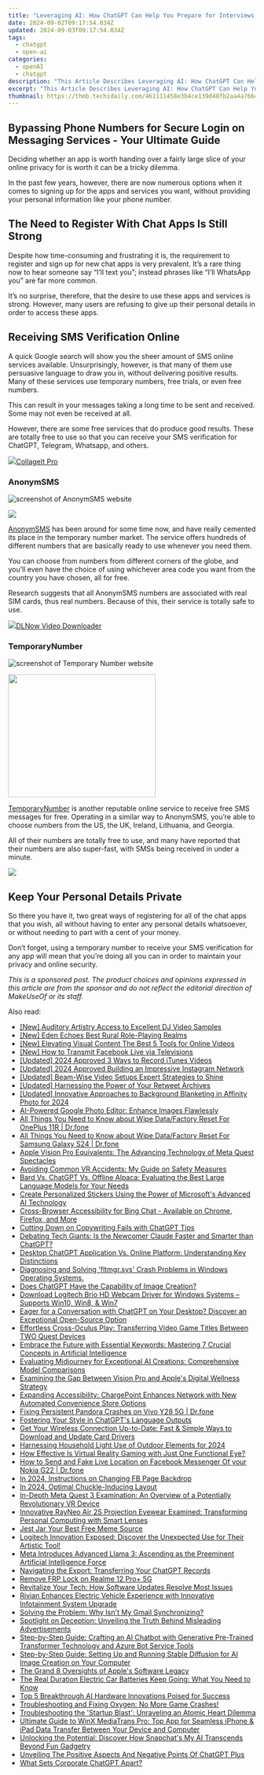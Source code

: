 ```yaml
---
title: "Leveraging AI: How ChatGPT Can Help You Prepare for Interviews Successfully"
date: 2024-09-02T09:17:54.034Z
updated: 2024-09-03T09:17:54.034Z
tags:
  - chatgpt
  - open-ai
categories:
  - openAI
  - chatgpt
description: "This Article Describes Leveraging AI: How ChatGPT Can Help You Prepare for Interviews Successfully"
excerpt: "This Article Describes Leveraging AI: How ChatGPT Can Help You Prepare for Interviews Successfully"
thumbnail: https://thmb.techidaily.com/461111458e3b4ce139d48fb2aa4a766468aa7e6bd6d3f1e4f995324a2a411619.jpg
---
```


## Bypassing Phone Numbers for Secure Login on Messaging Services - Your Ultimate Guide

 Deciding whether an app is worth handing over a fairly large slice of your online privacy for is worth it can be a tricky dilemma.

 In the past few years, however, there are now numerous options when it comes to signing up for the apps and services you want, without providing your personal information like your phone number.

## The Need to Register With Chat Apps Is Still Strong

 Despite how time-consuming and frustrating it is, the requirement to register and sign up for new chat apps is very prevalent. It’s a rare thing now to hear someone say “I’ll text you”; instead phrases like “I’ll WhatsApp you” are far more common.

 It’s no surprise, therefore, that the desire to use these apps and services is strong. However, many users are refusing to give up their personal details in order to access these apps.

## Receiving SMS Verification Online

 A quick Google search will show you the sheer amount of SMS online services available. Unsurprisingly, however, is that many of them use persuasive language to draw you in, without delivering positive results. Many of these services use temporary numbers, free trials, or even free numbers.

 This can result in your messages taking a long time to be sent and received. Some may not even be received at all.

 However, there are some free services that do produce good results. These are totally free to use so that you can receive your SMS verification for ChatGPT, Telegram, Whatsapp, and others.

<!-- affiliate ads begin -->
<a href="https://secure.2checkout.com/order/checkout.php?PRODS=4530091&QTY=1&AFFILIATE=108875&CART=1"><img src="https://www.pearlmountainsoft.com/n_img/product/cit_win/banScrn.jpg" border="0">CollageIt Pro</a>
<!-- affiliate ads end -->
### AnonymSMS

![screenshot of AnonymSMS website](https://static1.makeuseofimages.com/wordpress/wp-content/uploads/2023/06/sms-anonymsms.jpg)

<!-- affiliate ads begin -->
<a href="https://shop.manycam.com/order/checkout.php?PRODS=17729331&QTY=1&AFFILIATE=108875&CART=1"><img src="https://secure.avangate.com/images/merchant/8230bea7d54bcdf99cdfe85cb07313d5/mcaffbanner600x500.png" border="0"></a>
<!-- affiliate ads end -->
[AnonymSMS](https://anonymsms.com/) has been around for some time now, and have really cemented its place in the temporary number market. The service offers hundreds of different numbers that are basically ready to use whenever you need them.

 You can choose from numbers from different corners of the globe, and you’ll even have the choice of using whichever area code you want from the country you have chosen, all for free.

 Research suggests that all AnonymSMS numbers are associated with real SIM cards, thus real numbers. Because of this, their service is totally safe to use.

<!-- affiliate ads begin -->
<a href="https://secure.2checkout.com/order/checkout.php?PRODS=4712430&QTY=1&AFFILIATE=108875&CART=1"><img src="https://secure.avangate.com/images/merchant/c404a5adbf90e09631678b13b05d9d7a/products/dlnow_256.png" border="0">DLNow Video Downloader</a>
<!-- affiliate ads end -->
### TemporaryNumber

![screenshot of Temporary Number website](https://static1.makeuseofimages.com/wordpress/wp-content/uploads/2023/06/sms-temporary-number.jpeg)

<!-- affiliate ads begin -->
<a href="https://modlily.sjv.io/c/5597632/1997817/17059" target="_top" id="1997817"><img src="//a.impactradius-go.com/display-ad/17059-1997817" border="0" alt="" width="300" height="250"/></a><img height="0" width="0" src="https://imp.pxf.io/i/5597632/1997817/17059" style="position:absolute;visibility:hidden;" border="0" />
<!-- affiliate ads end -->
[TemporaryNumber](https://temporarynumber.com/) is another reputable online service to receive free SMS messages for free. Operating in a similar way to AnonymSMS, you’re able to choose numbers from the US, the UK, Ireland, Lithuania, and Georgia.

 All of their numbers are totally free to use, and many have reported that their numbers are also super-fast, with SMSs being received in under a minute.

<!-- affiliate ads begin -->
<a href="https://secure.2checkout.com/order/checkout.php?PRODS=35038891&QTY=1&AFFILIATE=108875&CART=1"><img src="https://www.dupinout.com/wp-content/uploads/2021/12/DupInOut-New-Duplicate-Scan-Tab.png" border="0"></a>
<!-- affiliate ads end -->
## Keep Your Personal Details Private

 So there you have it, two great ways of registering for all of the chat apps that you wish, all without having to enter any personal details whatsoever, or without needing to part with a cent of your money.

 Don’t forget, using a temporary number to receive your SMS verification for any app will mean that you’re doing all you can in order to maintain your privacy and online security.

 _This is a sponsored post. The product choices and opinions expressed in this article are from the sponsor and do not reflect the editorial direction of MakeUseOf or its staff._


<ins class="adsbygoogle"
     style="display:block"
     data-ad-format="autorelaxed"
     data-ad-client="ca-pub-7571918770474297"
     data-ad-slot="1223367746"></ins>



<ins class="adsbygoogle"
     style="display:block"
     data-ad-client="ca-pub-7571918770474297"
     data-ad-slot="8358498916"
     data-ad-format="auto"
     data-full-width-responsive="true"></ins>

<span class="atpl-alsoreadstyle">Also read:</span>
<div><ul>
<li><a href="https://youtube-sure.techidaily.com/uditory-artistry-access-to-excellent-dj-video-samples/"><u>[New] Auditory Artistry  Access to Excellent DJ Video Samples</u></a></li>
<li><a href="https://video-screen-grab.techidaily.com/new-eden-echoes-best-rural-role-playing-realms/"><u>[New] Eden Echoes  Best Rural Role-Playing Realms</u></a></li>
<li><a href="https://vp-tips.techidaily.com/new-elevating-visual-content-the-best-5-tools-for-online-videos/"><u>[New] Elevating Visual Content  The Best 5 Tools for Online Videos</u></a></li>
<li><a href="https://facebook-videos.techidaily.com/new-how-to-transmit-facebook-live-via-televisions/"><u>[New] How to Transmit Facebook Live via Televisions</u></a></li>
<li><a href="https://visual-screen-recording.techidaily.com/updated-2024-approved-3-ways-to-record-itunes-videos/"><u>[Updated] 2024 Approved  3 Ways to Record iTunes Videos</u></a></li>
<li><a href="https://instagram-clips.techidaily.com/updated-2024-approved-building-an-impressive-instagram-network/"><u>[Updated] 2024 Approved  Building an Impressive Instagram Network</u></a></li>
<li><a href="https://extra-resources.techidaily.com/updated-beam-wise-video-setups-expert-strategies-to-shine/"><u>[Updated] Beam-Wise Video Setups  Expert Strategies to Shine</u></a></li>
<li><a href="https://twitter-videos.techidaily.com/updated-harnessing-the-power-of-your-retweet-archives/"><u>[Updated] Harnessing the Power of Your Retweet Archives</u></a></li>
<li><a href="https://fox-links.techidaily.com/updated-innovative-approaches-to-background-blanketing-in-affinity-photo-for-2024/"><u>[Updated] Innovative Approaches to Background Blanketing in Affinity Photo for 2024</u></a></li>
<li><a href="https://tech-hub.techidaily.com/ai-powered-google-photo-editor-enhance-images-flawlessly/"><u>AI-Powered Google Photo Editor: Enhance Images Flawlessly</u></a></li>
<li><a href="https://phone-solutions.techidaily.com/all-things-you-need-to-know-about-wipe-datafactory-reset-for-oneplus-11r-drfone-by-drfone-reset-android-reset-android/"><u>All Things You Need to Know about Wipe Data/Factory Reset For OnePlus 11R | Dr.fone</u></a></li>
<li><a href="https://techidaily.com/all-things-you-need-to-know-about-wipe-datafactory-reset-for-samsung-galaxy-s24-drfone-by-drfone-reset-android-reset-android/"><u>All Things You Need to Know about Wipe Data/Factory Reset For Samsung Galaxy S24 | Dr.fone</u></a></li>
<li><a href="https://tech-hub.techidaily.com/apple-vision-pro-equivalents-the-advancing-technology-of-meta-quest-spectacles/"><u>Apple Vision Pro Equivalents: The Advancing Technology of Meta Quest Spectacles</u></a></li>
<li><a href="https://tech-hub.techidaily.com/avoiding-common-vr-accidents-my-guide-on-safety-measures/"><u>Avoiding Common VR Accidents: My Guide on Safety Measures</u></a></li>
<li><a href="https://tech-hub.techidaily.com/bard-vs-chatgpt-vs-offline-alpaca-evaluating-the-best-large-language-models-for-your-needs/"><u>Bard Vs. ChatGPT Vs. Offline Alpaca: Evaluating the Best Large Language Models for Your Needs</u></a></li>
<li><a href="https://tech-hub.techidaily.com/create-personalized-stickers-using-the-power-of-microsofts-advanced-ai-technology/"><u>Create Personalized Stickers Using the Power of Microsoft's Advanced AI Technology</u></a></li>
<li><a href="https://tech-hub.techidaily.com/cross-browser-accessibility-for-bing-chat-available-on-chrome-firefox-and-more/"><u>Cross-Browser Accessibility for Bing Chat - Available on Chrome, Firefox, and More</u></a></li>
<li><a href="https://tech-hub.techidaily.com/cutting-down-on-copywriting-fails-with-chatgpt-tips/"><u>Cutting Down on Copywriting Fails with ChatGPT Tips</u></a></li>
<li><a href="https://tech-hub.techidaily.com/debating-tech-giants-is-the-newcomer-claude-faster-and-smarter-than-chatgpt/"><u>Debating Tech Giants: Is the Newcomer Claude Faster and Smarter than ChatGPT?</u></a></li>
<li><a href="https://tech-hub.techidaily.com/desktop-chatgpt-application-vs-online-platform-understanding-key-distinctions/"><u>Desktop ChatGPT Application Vs. Online Platform: Understanding Key Distinctions</u></a></li>
<li><a href="https://blue-screen-error.techidaily.com/diagnosing-and-solving-fltmgrsys-crash-problems-in-windows-operating-systems/"><u>Diagnosing and Solving 'fltmgr.sys' Crash Problems in Windows Operating Systems.</u></a></li>
<li><a href="https://tech-hub.techidaily.com/does-chatgpt-have-the-capability-of-image-creation/"><u>Does ChatGPT Have the Capability of Image Creation?</u></a></li>
<li><a href="https://hardware-updates.techidaily.com/download-logitech-brio-hd-webcam-driver-for-windows-systems-supports-win10-win8-and-win7/"><u>Download Logitech Brio HD Webcam Driver for Windows Systems – Supports Win10, Win8, & Win7</u></a></li>
<li><a href="https://tech-hub.techidaily.com/eager-for-a-conversation-with-chatgpt-on-your-desktop-discover-an-exceptional-open-source-option/"><u>Eager for a Conversation with ChatGPT on Your Desktop? Discover an Exceptional Open-Source Option</u></a></li>
<li><a href="https://tech-hub.techidaily.com/effortless-cross-oculus-play-transferring-video-game-titles-between-two-quest-devices/"><u>Effortless Cross-Oculus Play: Transferring Video Game Titles Between TWO Quest Devices</u></a></li>
<li><a href="https://tech-hub.techidaily.com/embrace-the-future-with-essential-keywords-mastering-7-crucial-concepts-in-artificial-intelligence/"><u>Embrace the Future with Essential Keywords: Mastering 7 Crucial Concepts in Artificial Intelligence</u></a></li>
<li><a href="https://tech-hub.techidaily.com/evaluating-midjourney-for-exceptional-ai-creations-comprehensive-model-comparisons/"><u>Evaluating Midjourney for Exceptional AI Creations: Comprehensive Model Comparisons</u></a></li>
<li><a href="https://tech-hub.techidaily.com/examining-the-gap-between-vision-pro-and-apples-digital-wellness-strategy/"><u>Examining the Gap Between Vision Pro and Apple's Digital Wellness Strategy</u></a></li>
<li><a href="https://tech-hub.techidaily.com/expanding-accessibility-chargepoint-enhances-network-with-new-automated-convenience-store-options/"><u>Expanding Accessibility: ChargePoint Enhances Network with New Automated Convenience Store Options</u></a></li>
<li><a href="https://howto.techidaily.com/fixing-persistent-pandora-crashes-on-vivo-y28-5g-drfone-by-drfone-fix-android-problems-fix-android-problems/"><u>Fixing Persistent Pandora Crashes on Vivo Y28 5G | Dr.fone</u></a></li>
<li><a href="https://tech-hub.techidaily.com/fostering-your-style-in-chatgpts-language-outputs/"><u>Fostering Your Style in ChatGPT's Language Outputs</u></a></li>
<li><a href="https://win-dash.techidaily.com/get-your-wireless-connection-up-to-date-fast-and-simple-ways-to-download-and-update-card-drivers/"><u>Get Your Wireless Connection Up-to-Date: Fast & Simple Ways to Download and Update Card Drivers</u></a></li>
<li><a href="https://some-knowledge.techidaily.com/harnessing-household-light-use-of-outdoor-elements-for-2024/"><u>Harnessing Household Light  Use of Outdoor Elements for 2024</u></a></li>
<li><a href="https://tech-hub.techidaily.com/how-effective-is-virtual-reality-gaming-with-just-one-functional-eye/"><u>How Effective Is Virtual Reality Gaming with Just One Functional Eye?</u></a></li>
<li><a href="https://location-social.techidaily.com/how-to-send-and-fake-live-location-on-facebook-messenger-of-your-nokia-g22-drfone-by-drfone-virtual-android/"><u>How to Send and Fake Live Location on Facebook Messenger Of your Nokia G22 | Dr.fone</u></a></li>
<li><a href="https://facebook-video-content.techidaily.com/in-2024-instructions-on-changing-fb-page-backdrop/"><u>In 2024, Instructions on Changing FB Page Backdrop</u></a></li>
<li><a href="https://extra-approaches.techidaily.com/in-2024-optimal-chuckle-inducing-layout/"><u>In 2024, Optimal Chuckle-Inducing Layout</u></a></li>
<li><a href="https://tech-hub.techidaily.com/in-depth-meta-quest-3-examination-an-overview-of-a-potentially-revolutionary-vr-device/"><u>In-Depth Meta Quest 3 Examination: An Overview of a Potentially Revolutionary VR Device</u></a></li>
<li><a href="https://tech-hub.techidaily.com/innovative-rayneo-air-2s-projection-eyewear-examined-transforming-personal-computing-with-smart-lenses/"><u>Innovative RayNeo Air 2S Projection Eyewear Examined: Transforming Personal Computing with Smart Lenses</u></a></li>
<li><a href="https://extra-tips.techidaily.com/jest-jar-your-best-free-meme-source/"><u>Jest Jar  Your Best Free Meme Source</u></a></li>
<li><a href="https://tech-hub.techidaily.com/logitech-innovation-exposed-discover-the-unexpected-use-for-their-artistic-tool/"><u>Logitech Innovation Exposed: Discover the Unexpected Use for Their Artistic Tool!</u></a></li>
<li><a href="https://tech-hub.techidaily.com/meta-introduces-advanced-llama-3-ascending-as-the-preeminent-artificial-intelligence-force/"><u>Meta Introduces Advanced Llama 3: Ascending as the Preeminent Artificial Intelligence Force</u></a></li>
<li><a href="https://tech-hub.techidaily.com/navigating-the-export-transferring-your-chatgpt-records/"><u>Navigating the Export: Transferring Your ChatGPT Records</u></a></li>
<li><a href="https://review-topics.techidaily.com/remove-frp-lock-on-realme-12-proplus-5g-by-drfone-android-unlock-remove-google-frp/"><u>Remove FRP Lock on Realme 12 Pro+ 5G</u></a></li>
<li><a href="https://tech-hub.techidaily.com/revitalize-your-tech-how-software-updates-resolve-most-issues/"><u>Revitalize Your Tech: How Software Updates Resolve Most Issues</u></a></li>
<li><a href="https://tech-hub.techidaily.com/rivian-enhances-electric-vehicle-experience-with-innovative-infotainment-system-upgrade/"><u>Rivian Enhances Electric Vehicle Experience with Innovative Infotainment System Upgrade</u></a></li>
<li><a href="https://tech-renaissance.techidaily.com/solving-the-problem-why-isnt-my-gmail-synchronizing/"><u>Solving the Problem: Why Isn't My Gmail Synchronizing?</u></a></li>
<li><a href="https://tech-hub.techidaily.com/spotlight-on-deception-unveiling-the-truth-behind-misleading-advertisements/"><u>Spotlight on Deception: Unveiling the Truth Behind Misleading Advertisements</u></a></li>
<li><a href="https://tech-hub.techidaily.com/step-by-step-guide-crafting-an-ai-chatbot-with-generative-pre-trained-transformer-technology-and-azure-bot-service-tools/"><u>Step-by-Step Guide: Crafting an AI Chatbot with Generative Pre-Trained Transformer Technology and Azure Bot Service Tools</u></a></li>
<li><a href="https://tech-hub.techidaily.com/step-by-step-guide-setting-up-and-running-stable-diffusion-for-ai-image-creation-on-your-computer/"><u>Step-by-Step Guide: Setting Up and Running Stable Diffusion for AI Image Creation on Your Computer</u></a></li>
<li><a href="https://tech-hub.techidaily.com/the-grand-8-oversights-of-apples-software-legacy/"><u>The Grand 8 Oversights of Apple's Software Legacy</u></a></li>
<li><a href="https://tech-hub.techidaily.com/the-real-duration-electric-car-batteries-keep-going-what-you-need-to-know/"><u>The Real Duration Electric Car Batteries Keep Going: What You Need to Know</u></a></li>
<li><a href="https://tech-hub.techidaily.com/top-5-breakthrough-ai-hardware-innovations-poised-for-success/"><u>Top 5 Breakthrough AI Hardware Innovations Poised for Success</u></a></li>
<li><a href="https://win-solutions.techidaily.com/1723009375630-troubleshooting-and-fixing-oxygen-no-more-game-crashes/"><u>Troubleshooting and Fixing Oxygen: No More Game Crashes!</u></a></li>
<li><a href="https://win-able.techidaily.com/troubleshooting-the-startup-blast-unraveling-an-atomic-heart-dilemma/"><u>Troubleshooting the 'Startup Blast': Unraveling an Atomic Heart Dilemma</u></a></li>
<li><a href="https://blog-min.techidaily.com/ultimate-guide-to-winx-mediatrans-pro-top-app-for-seamless-iphone-and-ipad-data-transfer-between-your-device-and-computer/"><u>Ultimate Guide to WinX MediaTrans Pro: Top App for Seamless iPhone & iPad Data Transfer Between Your Device and Computer</u></a></li>
<li><a href="https://tech-hub.techidaily.com/unlocking-the-potential-discover-how-snapchats-my-ai-transcends-beyond-fun-gadgetry/"><u>Unlocking the Potential: Discover How Snapchat's My AI Transcends Beyond Fun Gadgetry</u></a></li>
<li><a href="https://tech-hub.techidaily.com/unveiling-the-positive-aspects-and-negative-points-of-chatgpt-plus/"><u>Unveiling The Positive Aspects And Negative Points Of ChatGPT Plus</u></a></li>
<li><a href="https://tech-hub.techidaily.com/what-sets-corporate-chatgpt-apart/"><u>What Sets Corporate ChatGPT Apart?</u></a></li>
</ul></div>
